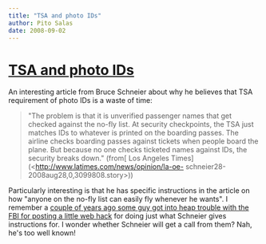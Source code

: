 ```yaml
---
title: "TSA and photo IDs"
author: Pito Salas
date: 2008-09-02
---
```

# [TSA and photo IDs](None)




An interesting article from Bruce Schneier about why he believes that TSA
requirement of photo IDs is a waste of time:

> "The problem is that it is unverified passenger names that get checked
> against the no-fly list. At security checkpoints, the TSA just matches IDs
> to whatever is printed on the boarding passes. The airline checks boarding
> passes against tickets when people board the plane. But because no one
> checks ticketed names against IDs, the security breaks down." (from[ Los
> Angeles Times](<http://www.latimes.com/news/opinion/la-oe-
> schneier28-2008aug28,0,3099808.story>))

Particularly interesting is that he has specific instructions in the article
on how "anyone on the no-fly list can easily fly whenever he wants". I
remember a [couple of years ago some guy got into heap trouble with the FBI
for posting a little web hack](</2006/10/27/tsa-has-no-clothes/>) for doing
just what Schneier gives instructions for. I wonder whether Schneier will get
a call from them? Nah, he's too well known!



